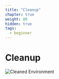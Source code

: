 ```yaml
---
title: "Cleanup"
chapter: true
weight: 80
hidden: true
tags:
  - beginner
---
```


# Cleanup
![Cleaned Environment](/images/cleanup.svg)
